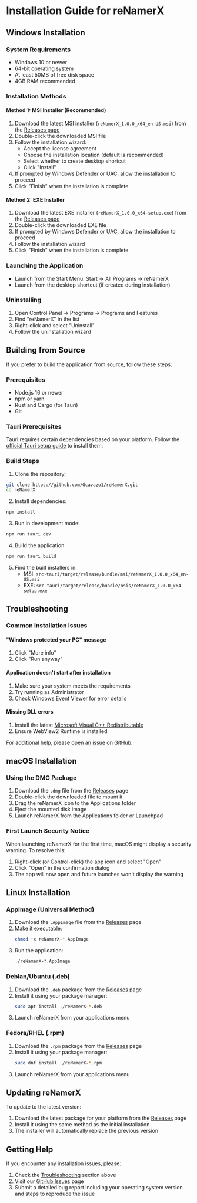 # Installation Guide for reNamerX

## Windows Installation

### System Requirements
- Windows 10 or newer
- 64-bit operating system
- At least 50MB of free disk space
- 4GB RAM recommended

### Installation Methods

#### Method 1: MSI Installer (Recommended)
1. Download the latest MSI installer (`reNamerX_1.0.0_x64_en-US.msi`) from the [Releases page](https://github.com/Gcavazo1/reNamerX/releases/latest)
2. Double-click the downloaded MSI file
3. Follow the installation wizard:
   - Accept the license agreement
   - Choose the installation location (default is recommended)
   - Select whether to create desktop shortcut
   - Click "Install"
4. If prompted by Windows Defender or UAC, allow the installation to proceed
5. Click "Finish" when the installation is complete

#### Method 2: EXE Installer
1. Download the latest EXE installer (`reNamerX_1.0.0_x64-setup.exe`) from the [Releases page](https://github.com/Gcavazo1/reNamerX/releases/latest)
2. Double-click the downloaded EXE file
3. If prompted by Windows Defender or UAC, allow the installation to proceed
4. Follow the installation wizard
5. Click "Finish" when the installation is complete

### Launching the Application
- Launch from the Start Menu: Start → All Programs → reNamerX
- Launch from the desktop shortcut (if created during installation)

### Uninstalling
1. Open Control Panel → Programs → Programs and Features
2. Find "reNamerX" in the list
3. Right-click and select "Uninstall"
4. Follow the uninstallation wizard

## Building from Source

If you prefer to build the application from source, follow these steps:

### Prerequisites
- Node.js 16 or newer
- npm or yarn
- Rust and Cargo (for Tauri)
- Git

### Tauri Prerequisites
Tauri requires certain dependencies based on your platform. Follow the [official Tauri setup guide](https://tauri.app/v1/guides/getting-started/prerequisites) to install them.

### Build Steps

1. Clone the repository:
```bash
git clone https://github.com/Gcavazo1/reNamerX.git
cd reNamerX
```

2. Install dependencies:
```bash
npm install
```

3. Run in development mode:
```bash
npm run tauri dev
```

4. Build the application:
```bash
npm run tauri build
```

5. Find the built installers in:
   - MSI: `src-tauri/target/release/bundle/msi/reNamerX_1.0.0_x64_en-US.msi`
   - EXE: `src-tauri/target/release/bundle/nsis/reNamerX_1.0.0_x64-setup.exe`

## Troubleshooting

### Common Installation Issues

#### "Windows protected your PC" message
1. Click "More info"
2. Click "Run anyway"

#### Application doesn't start after installation
1. Make sure your system meets the requirements
2. Try running as Administrator
3. Check Windows Event Viewer for error details

#### Missing DLL errors
1. Install the latest [Microsoft Visual C++ Redistributable](https://docs.microsoft.com/en-US/cpp/windows/latest-supported-vc-redist)
2. Ensure WebView2 Runtime is installed

For additional help, please [open an issue](https://github.com/Gcavazo1/reNamerX/issues/new) on GitHub.

## macOS Installation

### Using the DMG Package

1. Download the `.dmg` file from the [Releases](#) page
2. Double-click the downloaded file to mount it
3. Drag the reNamerX icon to the Applications folder
4. Eject the mounted disk image
5. Launch reNamerX from the Applications folder or Launchpad

### First Launch Security Notice

When launching reNamerX for the first time, macOS might display a security warning. To resolve this:

1. Right-click (or Control-click) the app icon and select "Open"
2. Click "Open" in the confirmation dialog
3. The app will now open and future launches won't display the warning

## Linux Installation

### AppImage (Universal Method)

1. Download the `.AppImage` file from the [Releases](#) page
2. Make it executable:
   ```bash
   chmod +x reNamerX-*.AppImage
   ```
3. Run the application:
   ```bash
   ./reNamerX-*.AppImage
   ```

### Debian/Ubuntu (.deb)

1. Download the `.deb` package from the [Releases](#) page
2. Install it using your package manager:
   ```bash
   sudo apt install ./reNamerX-*.deb
   ```
3. Launch reNamerX from your applications menu

### Fedora/RHEL (.rpm)

1. Download the `.rpm` package from the [Releases](#) page
2. Install it using your package manager:
   ```bash
   sudo dnf install ./reNamerX-*.rpm
   ```
3. Launch reNamerX from your applications menu

## Updating reNamerX

To update to the latest version:

1. Download the latest package for your platform from the [Releases](#) page
2. Install it using the same method as the initial installation
3. The installer will automatically replace the previous version

## Getting Help

If you encounter any installation issues, please:

1. Check the [Troubleshooting](#troubleshooting) section above
2. Visit our [GitHub Issues](https://github.com/YOUR-USERNAME/renamerx/issues) page
3. Submit a detailed bug report including your operating system version and steps to reproduce the issue 